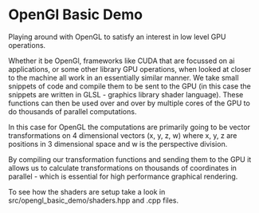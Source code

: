 # OpenGl Basic Demo

Playing around with OpenGL to satisfy an interest in low level GPU operations.

Whether it be OpenGl, frameworks like CUDA that are focussed on ai applications, or some other library GPU operations, when looked at closer to the machine all work in an essentially similar manner. We take small snippets of code and compile them to be sent to the GPU (in this case the snippets are written in GLSL - graphics library shader language). These functions can then be used over and over by multiple cores of the GPU to do thousands of parallel computations.

In this case for OpenGL the computations are primarily going to be vector transformations on 4 dimensional vectors (x, y, z, w) where x, y, z are positions in 3 dimensional space and w is the perspective division.

By compiling our transformation functions and sending them to the GPU it allows us to calculate transformations on thousands of coordinates in parallel - which is essential for high performance graphical rendering.

To see how the shaders are setup take a look in src/opengl_basic_demo/shaders.hpp and .cpp files.
